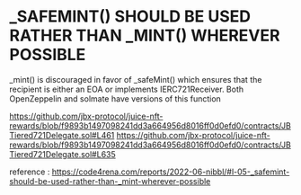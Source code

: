  #  _SAFEMINT() SHOULD BE USED RATHER THAN _MINT() WHEREVER POSSIBLE
_mint() is discouraged in favor of _safeMint() which ensures that the recipient is either an EOA or implements IERC721Receiver. Both OpenZeppelin and solmate have versions of this function

https://github.com/jbx-protocol/juice-nft-rewards/blob/f9893b1497098241dd3a664956d8016ff0d0efd0/contracts/JBTiered721Delegate.sol#L461
https://github.com/jbx-protocol/juice-nft-rewards/blob/f9893b1497098241dd3a664956d8016ff0d0efd0/contracts/JBTiered721Delegate.sol#L635

reference : 
https://code4rena.com/reports/2022-06-nibbl/#l-05-_safemint-should-be-used-rather-than-_mint-wherever-possible